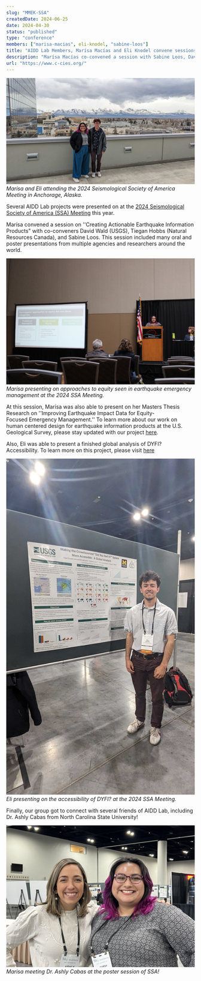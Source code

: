 ```yaml
---
slug: "MMEK-SSA"
createdDate: 2024-06-25
date: 2024-04-30
status: "published"
type: "conference"
members: ["marisa-macias", eli-knodel, "sabine-loos"]
title: "AIDD Lab Members, Marísa Macías and Eli Knodel convene sessions and present at Seismological Society of America Annual Meeting"
description: "Marísa Macías co-convened a session with Sabine Loos, David Wald, and Tiegan Hobbs on ''Creating Actionable Earthquake Information Products''. Marísa also gives an Oral Presentation on ''Improving Earthquake Impact Data for Equity-Focused Emergency Management.'' Eli Knodel presents a poster on ''Making the Crowdsourced 'Did You Feel It?' System More Accessible: A Global Analysis''."
url: "https://www.c-cies.org/"
---
```


![](./2024-Eli-Marisa-SSA.jpg)
<em> Marísa and Eli attending the 2024 Seismological Society of America Meeting in Anchorage, Alaska.</em>

Several AIDD Lab projects were presented on at the [2024 Seismological Society of America (SSA) Meeting](https://meetings.seismosoc.org/) this year. 

Marísa convened a session on ''Creating Actionable Earthquake Information Products" with co-conveners David Wald (USGS), Tiegan Hobbs (Natural Resources Canada), and Sabine Loos. This session included many oral and poster presentations from multiple agencies and researchers around the world.

![](./2024-Marisa-SSA-Presentation.jpg)
<em> Marísa presenting on approaches to equity seen in earthquake emergency management at the 2024 SSA Meeting.</em>

At this session, Marísa was also able to present on her Masters Thesis Research on ''Improving Earthquake Impact Data for Equity-Focused Emergency Management.'' To learn more about our work on human centered design for earthquake information products at the U.S. Geological Survey, please stay updated with our project [here](http://disasterdata.engin.umich.edu/projects/codesign-equity-earthquakeinfo). 

Also, Eli was able to present a finished global analysis of DYFI? Accessibility. To learn more on this project, please visit [here](https://disasterdata.engin.umich.edu/projects/dyfi-analysis)

![](./2024-Eli-SSA.jpg)
<em> Eli presenting on the accessibility of DYFI? at the 2024 SSA Meeting.</em>

Finally, our group got to connect with several friends of AIDD Lab, including Dr. Ashly Cabas from North Carolina State University!

![](./2024-Marisa-Ashly-SSA.jpg)
<em> Marisa meeting Dr. Ashly Cabas at the poster session of SSA!</em>
